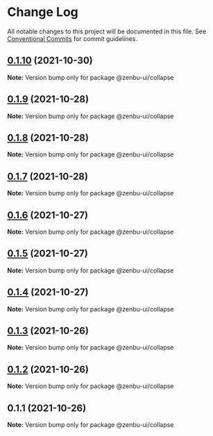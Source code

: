 # Change Log

All notable changes to this project will be documented in this file.
See [Conventional Commits](https://conventionalcommits.org) for commit guidelines.

## [0.1.10](https://github.com/KodepandaID/zenbu-ui/compare/@zenbu-ui/collapse@0.1.9...@zenbu-ui/collapse@0.1.10) (2021-10-30)

**Note:** Version bump only for package @zenbu-ui/collapse





## [0.1.9](https://github.com/KodepandaID/zenbu-ui/compare/@zenbu-ui/collapse@0.1.8...@zenbu-ui/collapse@0.1.9) (2021-10-28)

**Note:** Version bump only for package @zenbu-ui/collapse





## [0.1.8](https://github.com/KodepandaID/zenbu-ui/compare/@zenbu-ui/collapse@0.1.7...@zenbu-ui/collapse@0.1.8) (2021-10-28)

**Note:** Version bump only for package @zenbu-ui/collapse





## [0.1.7](https://github.com/KodepandaID/zenbu-ui/compare/@zenbu-ui/collapse@0.1.6...@zenbu-ui/collapse@0.1.7) (2021-10-28)

**Note:** Version bump only for package @zenbu-ui/collapse





## [0.1.6](https://github.com/KodepandaID/zenbu-ui/compare/@zenbu-ui/collapse@0.1.5...@zenbu-ui/collapse@0.1.6) (2021-10-27)

**Note:** Version bump only for package @zenbu-ui/collapse





## [0.1.5](https://github.com/KodepandaID/zenbu-ui/compare/@zenbu-ui/collapse@0.1.4...@zenbu-ui/collapse@0.1.5) (2021-10-27)

**Note:** Version bump only for package @zenbu-ui/collapse





## [0.1.4](https://github.com/KodepandaID/zenbu-ui/compare/@zenbu-ui/collapse@0.1.3...@zenbu-ui/collapse@0.1.4) (2021-10-27)

**Note:** Version bump only for package @zenbu-ui/collapse





## [0.1.3](https://github.com/KodepandaID/zenbu-ui/compare/@zenbu-ui/collapse@0.1.2...@zenbu-ui/collapse@0.1.3) (2021-10-26)

**Note:** Version bump only for package @zenbu-ui/collapse





## [0.1.2](https://github.com/KodepandaID/zenbu-ui/compare/@zenbu-ui/collapse@0.1.1...@zenbu-ui/collapse@0.1.2) (2021-10-26)

**Note:** Version bump only for package @zenbu-ui/collapse





## 0.1.1 (2021-10-26)

**Note:** Version bump only for package @zenbu-ui/collapse
